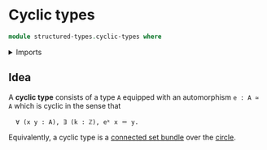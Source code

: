 # Cyclic types

```agda
module structured-types.cyclic-types where
```

<details><summary>Imports</summary>

```agda

```

</details>

## Idea

A **cyclic type** consists of a type `A` equipped with an automorphism
`e : A ≃ A` which is cyclic in the sense that

```text
  ∀ (x y : A), ∃ (k : ℤ), eᵏ x ＝ y.
```

Equivalently, a cyclic type is a
[connected set bundle](synthetic-homotopy-theory.connected-set-bundles-circle.md)
over the [circle](synthetic-homotopy-theory.circle.md).
